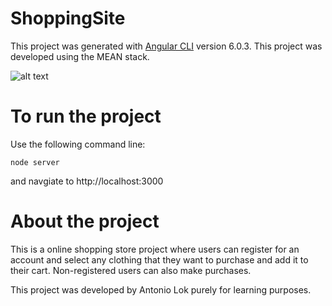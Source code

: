 # ShoppingSite

This project was generated with [Angular CLI](https://github.com/angular/angular-cli) version 6.0.3.
This project was developed using the MEAN stack.

![alt text](https://upload.wikimedia.org/wikipedia/commons/thumb/b/b1/Meanstack-624x250.jpg/450px-Meanstack-624x250.jpg)

# To run the project
Use the following command line:

`node server`

and navgiate to http://localhost:3000

# About the project
This is a online shopping store project where users can register for an account and select any clothing that they want to purchase
and add it to their cart. Non-registered users can also make purchases.

This project was developed by Antonio Lok purely for learning purposes.